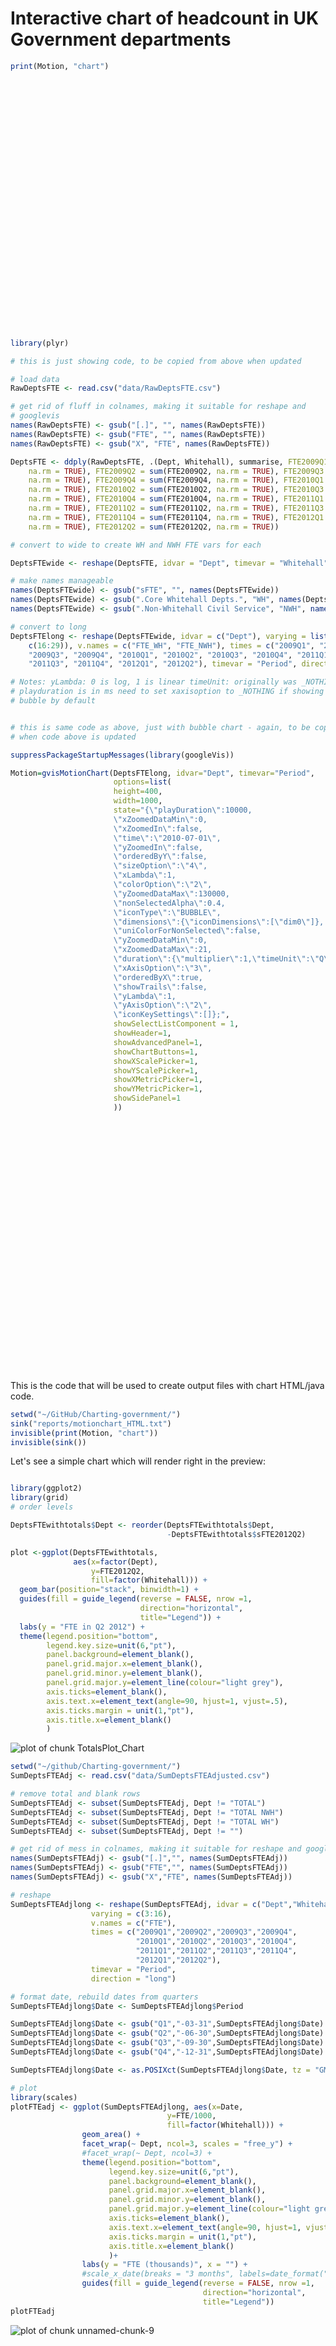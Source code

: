 Interactive chart of headcount in UK Government departments
========================================================








```r
print(Motion, "chart")
```

<!-- MotionChart generated in R 2.15.1 by googleVis 0.2.17 package -->
<!-- Thu Sep 27 11:09:57 2012 -->


<!-- jsHeader -->
<script type="text/javascript" src="http://www.google.com/jsapi">
</script>
<script type="text/javascript">
 
// jsData 
function gvisDataMotionChartID9cc422e2614 ()
{
  var data = new google.visualization.DataTable();
  var datajson =
[
 [
 "AGO",
"2009Q1",
         40,
       9580,
       9620 
],
[
 "BIS",
"2009Q1",
       4450,
       5540,
       9990 
],
[
 "CO",
"2009Q1",
       1270,
       1690,
       2960 
],
[
 "DCLG",
"2009Q1",
       2810,
       2390,
       5200 
],
[
 "DCMS",
"2009Q1",
        460,
        110,
        570 
],
[
 "DECC",
"2009Q1",
          0,
          0,
          0 
],
[
 "DEFRA",
"2009Q1",
       3000,
       7820,
      10820 
],
[
 "DfE",
"2009Q1",
       3190,
       2250,
       5440 
],
[
 "DfID",
"2009Q1",
       1600,
          0,
       1600 
],
[
 "DfT",
"2009Q1",
       2050,
      16570,
      18620 
],
[
 "DH",
"2009Q1",
       2260,
       3170,
       5430 
],
[
 "DWP",
"2009Q1",
          0,
     109260,
     109260 
],
[
 "FCO",
"2009Q1",
       5920,
       5500,
      11420 
],
[
 "GEO",
"2009Q1",
        100,
          0,
        100 
],
[
 "HMT",
"2009Q1",
       1240,
      89880,
      91120 
],
[
 "HO",
"2009Q1",
          0,
      24540,
      24540 
],
[
 "MoD",
"2009Q1",
          0,
      75630,
      75630 
],
[
 "MoJ",
"2009Q1",
       2990,
      81030,
      84020 
],
[
 "NIO",
"2009Q1",
        120,
          0,
        120 
],
[
 "Scot Gov",
"2009Q1",
          0,
      16390,
      16390 
],
[
 "Welsh Gov",
"2009Q1",
          0,
       5950,
       5950 
],
[
 "AGO",
"2009Q2",
         50,
       9530,
       9580 
],
[
 "BIS",
"2009Q2",
       4770,
       6620,
      11390 
],
[
 "CO",
"2009Q2",
       1300,
       1710,
       3010 
],
[
 "DCLG",
"2009Q2",
       2800,
       2370,
       5170 
],
[
 "DCMS",
"2009Q2",
        460,
        110,
        570 
],
[
 "DECC",
"2009Q2",
          0,
          0,
          0 
],
[
 "DEFRA",
"2009Q2",
       2860,
       7910,
      10770 
],
[
 "DfE",
"2009Q2",
       3220,
       2220,
       5440 
],
[
 "DfID",
"2009Q2",
       1630,
          0,
       1630 
],
[
 "DfT",
"2009Q2",
       2050,
      16620,
      18670 
],
[
 "DH",
"2009Q2",
       2240,
       3100,
       5340 
],
[
 "DWP",
"2009Q2",
          0,
     114110,
     114110 
],
[
 "FCO",
"2009Q2",
       5960,
       5620,
      11580 
],
[
 "GEO",
"2009Q2",
        100,
          0,
        100 
],
[
 "HMT",
"2009Q2",
       1310,
      88630,
      89940 
],
[
 "HO",
"2009Q2",
          0,
      24640,
      24640 
],
[
 "MoD",
"2009Q2",
          0,
      75470,
      75470 
],
[
 "MoJ",
"2009Q2",
       3020,
      79470,
      82490 
],
[
 "NIO",
"2009Q2",
        110,
          0,
        110 
],
[
 "Scot Gov",
"2009Q2",
          0,
      16660,
      16660 
],
[
 "Welsh Gov",
"2009Q2",
          0,
       5940,
       5940 
],
[
 "AGO",
"2009Q3",
         50,
       9470,
       9520 
],
[
 "BIS",
"2009Q3",
       3870,
       6690,
      10560 
],
[
 "CO",
"2009Q3",
       1270,
       1720,
       2990 
],
[
 "DCLG",
"2009Q3",
       2660,
       2340,
       5000 
],
[
 "DCMS",
"2009Q3",
        460,
        110,
        570 
],
[
 "DECC",
"2009Q3",
        970,
          0,
        970 
],
[
 "DEFRA",
"2009Q3",
       2540,
       7900,
      10440 
],
[
 "DfE",
"2009Q3",
       3240,
       2150,
       5390 
],
[
 "DfID",
"2009Q3",
       1630,
          0,
       1630 
],
[
 "DfT",
"2009Q3",
       2060,
      16730,
      18790 
],
[
 "DH",
"2009Q3",
       2330,
       3070,
       5400 
],
[
 "DWP",
"2009Q3",
          0,
     121060,
     121060 
],
[
 "FCO",
"2009Q3",
       6020,
       5670,
      11690 
],
[
 "GEO",
"2009Q3",
        100,
          0,
        100 
],
[
 "HMT",
"2009Q3",
       1370,
      87540,
      88910 
],
[
 "HO",
"2009Q3",
          0,
      24780,
      24780 
],
[
 "MoD",
"2009Q3",
          0,
      75670,
      75670 
],
[
 "MoJ",
"2009Q3",
       3130,
      78580,
      81710 
],
[
 "NIO",
"2009Q3",
        110,
          0,
        110 
],
[
 "Scot Gov",
"2009Q3",
          0,
      16780,
      16780 
],
[
 "Welsh Gov",
"2009Q3",
          0,
       6040,
       6040 
],
[
 "AGO",
"2009Q4",
         50,
       9600,
       9650 
],
[
 "BIS",
"2009Q4",
       3960,
       6730,
      10690 
],
[
 "CO",
"2009Q4",
       1270,
       1720,
       2990 
],
[
 "DCLG",
"2009Q4",
       2630,
       2220,
       4850 
],
[
 "DCMS",
"2009Q4",
        460,
        120,
        580 
],
[
 "DECC",
"2009Q4",
        990,
          0,
        990 
],
[
 "DEFRA",
"2009Q4",
       2570,
       7840,
      10410 
],
[
 "DfE",
"2009Q4",
       3180,
       2070,
       5250 
],
[
 "DfID",
"2009Q4",
       1570,
          0,
       1570 
],
[
 "DfT",
"2009Q4",
       2080,
      16730,
      18810 
],
[
 "DH",
"2009Q4",
       2360,
       2930,
       5290 
],
[
 "DWP",
"2009Q4",
          0,
     122920,
     122920 
],
[
 "FCO",
"2009Q4",
       6120,
       5710,
      11830 
],
[
 "GEO",
"2009Q4",
         90,
          0,
         90 
],
[
 "HMT",
"2009Q4",
       1350,
      85940,
      87290 
],
[
 "HO",
"2009Q4",
          0,
      24800,
      24800 
],
[
 "MoD",
"2009Q4",
          0,
      75700,
      75700 
],
[
 "MoJ",
"2009Q4",
       3110,
      78120,
      81230 
],
[
 "NIO",
"2009Q4",
        110,
          0,
        110 
],
[
 "Scot Gov",
"2009Q4",
          0,
      16700,
      16700 
],
[
 "Welsh Gov",
"2009Q4",
          0,
       6020,
       6020 
],
[
 "AGO",
"2010Q1",
         50,
       9450,
       9500 
],
[
 "BIS",
"2010Q1",
       3940,
       6780,
      10720 
],
[
 "CO",
"2010Q1",
       1230,
       1690,
       2920 
],
[
 "DCLG",
"2010Q1",
       2650,
       2140,
       4790 
],
[
 "DCMS",
"2010Q1",
        470,
        120,
        590 
],
[
 "DECC",
"2010Q1",
       1020,
          0,
       1020 
],
[
 "DEFRA",
"2010Q1",
       2640,
       7730,
      10370 
],
[
 "DfE",
"2010Q1",
       2650,
       2060,
       4710 
],
[
 "DfID",
"2010Q1",
       1570,
          0,
       1570 
],
[
 "DfT",
"2010Q1",
       2080,
      16550,
      18630 
],
[
 "DH",
"2010Q1",
       2630,
       2770,
       5400 
],
[
 "DWP",
"2010Q1",
          0,
     120940,
     120940 
],
[
 "FCO",
"2010Q1",
       5900,
       5650,
      11550 
],
[
 "GEO",
"2010Q1",
        120,
          0,
        120 
],
[
 "HMT",
"2010Q1",
       1330,
      84530,
      85860 
],
[
 "HO",
"2010Q1",
          0,
      24990,
      24990 
],
[
 "MoD",
"2010Q1",
          0,
      75230,
      75230 
],
[
 "MoJ",
"2010Q1",
       3130,
      77410,
      80540 
],
[
 "NIO",
"2010Q1",
        110,
          0,
        110 
],
[
 "Scot Gov",
"2010Q1",
          0,
      16780,
      16780 
],
[
 "Welsh Gov",
"2010Q1",
          0,
       5990,
       5990 
],
[
 "AGO",
"2010Q2",
         40,
       9230,
       9270 
],
[
 "BIS",
"2010Q2",
       3860,
       8550,
      12410 
],
[
 "CO",
"2010Q2",
       1600,
       2040,
       3640 
],
[
 "DCLG",
"2010Q2",
       2580,
       2120,
       4700 
],
[
 "DCMS",
"2010Q2",
        480,
        120,
        600 
],
[
 "DECC",
"2010Q2",
       1060,
          0,
       1060 
],
[
 "DEFRA",
"2010Q2",
       2640,
       7290,
       9930 
],
[
 "DfE",
"2010Q2",
       2890,
       2170,
       5060 
],
[
 "DfID",
"2010Q2",
       1580,
          0,
       1580 
],
[
 "DfT",
"2010Q2",
       2070,
      16540,
      18610 
],
[
 "DH",
"2010Q2",
       2600,
       2720,
       5320 
],
[
 "DWP",
"2010Q2",
          0,
     118350,
     118350 
],
[
 "FCO",
"2010Q2",
       5890,
       5660,
      11550 
],
[
 "GEO",
"2010Q2",
        120,
          0,
        120 
],
[
 "HMT",
"2010Q2",
       1350,
      76850,
      78200 
],
[
 "HO",
"2010Q2",
          0,
      29540,
      29540 
],
[
 "MoD",
"2010Q2",
          0,
      74610,
      74610 
],
[
 "MoJ",
"2010Q2",
       3350,
      76790,
      80140 
],
[
 "NIO",
"2010Q2",
        130,
          0,
        130 
],
[
 "Scot Gov",
"2010Q2",
          0,
      16870,
      16870 
],
[
 "Welsh Gov",
"2010Q2",
          0,
       5910,
       5910 
],
[
 "AGO",
"2010Q3",
         50,
       9100,
       9150 
],
[
 "BIS",
"2010Q3",
       3760,
       8460,
      12220 
],
[
 "CO",
"2010Q3",
       1500,
       1950,
       3450 
],
[
 "DCLG",
"2010Q3",
       2520,
       2090,
       4610 
],
[
 "DCMS",
"2010Q3",
        460,
        110,
        570 
],
[
 "DECC",
"2010Q3",
       1120,
          0,
       1120 
],
[
 "DEFRA",
"2010Q3",
       2590,
       7070,
       9660 
],
[
 "DfE",
"2010Q3",
       2800,
       1670,
       4470 
],
[
 "DfID",
"2010Q3",
       1600,
          0,
       1600 
],
[
 "DfT",
"2010Q3",
       2070,
      16330,
      18400 
],
[
 "DH",
"2010Q3",
       2540,
       2570,
       5110 
],
[
 "DWP",
"2010Q3",
          0,
     115430,
     115430 
],
[
 "FCO",
"2010Q3",
       5900,
       5660,
      11560 
],
[
 "GEO",
"2010Q3",
        110,
          0,
        110 
],
[
 "HMT",
"2010Q3",
       1360,
      75140,
      76500 
],
[
 "HO",
"2010Q3",
          0,
      29070,
      29070 
],
[
 "MoD",
"2010Q3",
          0,
      73590,
      73590 
],
[
 "MoJ",
"2010Q3",
       3300,
      75930,
      79230 
],
[
 "NIO",
"2010Q3",
        110,
          0,
        110 
],
[
 "Scot Gov",
"2010Q3",
          0,
      16820,
      16820 
],
[
 "Welsh Gov",
"2010Q3",
          0,
       5610,
       5610 
],
[
 "AGO",
"2010Q4",
         40,
       8980,
       9020 
],
[
 "BIS",
"2010Q4",
       3420,
       8200,
      11620 
],
[
 "CO",
"2010Q4",
       1460,
       1630,
       3090 
],
[
 "DCLG",
"2010Q4",
       2470,
       2050,
       4520 
],
[
 "DCMS",
"2010Q4",
        460,
        120,
        580 
],
[
 "DECC",
"2010Q4",
       1130,
          0,
       1130 
],
[
 "DEFRA",
"2010Q4",
       2570,
       6910,
       9480 
],
[
 "DfE",
"2010Q4",
       2740,
       1630,
       4370 
],
[
 "DfID",
"2010Q4",
       1580,
          0,
       1580 
],
[
 "DfT",
"2010Q4",
       2030,
      16120,
      18150 
],
[
 "DH",
"2010Q4",
       2570,
       2520,
       5090 
],
[
 "DWP",
"2010Q4",
          0,
     112320,
     112320 
],
[
 "FCO",
"2010Q4",
       5770,
       5630,
      11400 
],
[
 "GEO",
"2010Q4",
        110,
          0,
        110 
],
[
 "HMT",
"2010Q4",
       1300,
      74290,
      75590 
],
[
 "HO",
"2010Q4",
          0,
      27910,
      27910 
],
[
 "MoD",
"2010Q4",
          0,
      73130,
      73130 
],
[
 "MoJ",
"2010Q4",
       4470,
      74320,
      78790 
],
[
 "NIO",
"2010Q4",
        110,
          0,
        110 
],
[
 "Scot Gov",
"2010Q4",
          0,
      16690,
      16690 
],
[
 "Welsh Gov",
"2010Q4",
          0,
       5550,
       5550 
],
[
 "AGO",
"2011Q1",
         40,
       8900,
       8940 
],
[
 "BIS",
"2011Q1",
       3400,
       8120,
      11520 
],
[
 "CO",
"2011Q1",
       1520,
       1580,
       3100 
],
[
 "DCLG",
"2011Q1",
       2250,
       1950,
       4200 
],
[
 "DCMS",
"2011Q1",
        450,
        120,
        570 
],
[
 "DECC",
"2011Q1",
       1150,
          0,
       1150 
],
[
 "DEFRA",
"2011Q1",
       2530,
       6880,
       9410 
],
[
 "DfE",
"2011Q1",
       2660,
       1620,
       4280 
],
[
 "DfID",
"2011Q1",
       1570,
          0,
       1570 
],
[
 "DfT",
"2011Q1",
       1860,
      15810,
      17670 
],
[
 "DH",
"2011Q1",
       2560,
       2460,
       5020 
],
[
 "DWP",
"2011Q1",
          0,
     109590,
     109590 
],
[
 "FCO",
"2011Q1",
       5660,
       5370,
      11030 
],
[
 "GEO",
"2011Q1",
        110,
          0,
        110 
],
[
 "HMT",
"2011Q1",
       1240,
      80330,
      81570 
],
[
 "HO",
"2011Q1",
          0,
      27380,
      27380 
],
[
 "MoD",
"2011Q1",
          0,
      72080,
      72080 
],
[
 "MoJ",
"2011Q1",
       4510,
      73700,
      78210 
],
[
 "NIO",
"2011Q1",
        100,
          0,
        100 
],
[
 "Scot Gov",
"2011Q1",
          0,
      17890,
      17890 
],
[
 "Welsh Gov",
"2011Q1",
          0,
       5450,
       5450 
],
[
 "AGO",
"2011Q2",
         40,
       8670,
       8710 
],
[
 "BIS",
"2011Q2",
       3170,
       7630,
      10800 
],
[
 "CO",
"2011Q2",
       1630,
       1330,
       2960 
],
[
 "DCLG",
"2011Q2",
       2020,
       1910,
       3930 
],
[
 "DCMS",
"2011Q2",
        490,
        120,
        610 
],
[
 "DECC",
"2011Q2",
       1170,
          0,
       1170 
],
[
 "DEFRA",
"2011Q2",
       2340,
       6870,
       9210 
],
[
 "DfE",
"2011Q2",
       2490,
       1610,
       4100 
],
[
 "DfID",
"2011Q2",
       1560,
          0,
       1560 
],
[
 "DfT",
"2011Q2",
       1780,
      15600,
      17380 
],
[
 "DH",
"2011Q2",
       2390,
       2460,
       4850 
],
[
 "DWP",
"2011Q2",
          0,
     105700,
     105700 
],
[
 "FCO",
"2011Q2",
       5560,
       5350,
      10910 
],
[
 "GEO",
"2011Q2",
          0,
          0,
          0 
],
[
 "HMT",
"2011Q2",
       1170,
      74820,
      75990 
],
[
 "HO",
"2011Q2",
          0,
      26310,
      26310 
],
[
 "MoD",
"2011Q2",
          0,
      70680,
      70680 
],
[
 "MoJ",
"2011Q2",
       4300,
      71750,
      76050 
],
[
 "NIO",
"2011Q2",
         50,
          0,
         50 
],
[
 "Scot Gov",
"2011Q2",
          0,
      16300,
      16300 
],
[
 "Welsh Gov",
"2011Q2",
          0,
       5300,
       5300 
],
[
 "AGO",
"2011Q3",
         40,
       8460,
       8500 
],
[
 "BIS",
"2011Q3",
       2880,
      14880,
      17760 
],
[
 "CO",
"2011Q3",
       1630,
       1230,
       2860 
],
[
 "DCLG",
"2011Q3",
       2110,
        840,
       2950 
],
[
 "DCMS",
"2011Q3",
        460,
        110,
        570 
],
[
 "DECC",
"2011Q3",
       1190,
          0,
       1190 
],
[
 "DEFRA",
"2011Q3",
       2100,
       6560,
       8660 
],
[
 "DfE",
"2011Q3",
       2490,
       1590,
       4080 
],
[
 "DfID",
"2011Q3",
       1560,
          0,
       1560 
],
[
 "DfT",
"2011Q3",
       1710,
      15460,
      17170 
],
[
 "DH",
"2011Q3",
       2370,
       2240,
       4610 
],
[
 "DWP",
"2011Q3",
          0,
     102380,
     102380 
],
[
 "FCO",
"2011Q3",
       5450,
       5310,
      10760 
],
[
 "GEO",
"2011Q3",
          0,
          0,
          0 
],
[
 "HMT",
"2011Q3",
       1150,
      74060,
      75210 
],
[
 "HO",
"2011Q3",
          0,
      25580,
      25580 
],
[
 "MoD",
"2011Q3",
          0,
      68000,
      68000 
],
[
 "MoJ",
"2011Q3",
       4250,
      66470,
      70720 
],
[
 "NIO",
"2011Q3",
         50,
          0,
         50 
],
[
 "Scot Gov",
"2011Q3",
          0,
      16080,
      16080 
],
[
 "Welsh Gov",
"2011Q3",
          0,
       5110,
       5110 
],
[
 "AGO",
"2011Q4",
         40,
       8340,
       8380 
],
[
 "BIS",
"2011Q4",
       2910,
      14570,
      17480 
],
[
 "CO",
"2011Q4",
       1640,
       1200,
       2840 
],
[
 "DCLG",
"2011Q4",
       1860,
        840,
       2700 
],
[
 "DCMS",
"2011Q4",
        460,
        110,
        570 
],
[
 "DECC",
"2011Q4",
       1230,
          0,
       1230 
],
[
 "DEFRA",
"2011Q4",
       2080,
       6440,
       8520 
],
[
 "DfE",
"2011Q4",
       2580,
       1670,
       4250 
],
[
 "DfID",
"2011Q4",
       1620,
          0,
       1620 
],
[
 "DfT",
"2011Q4",
       1660,
      15370,
      17030 
],
[
 "DH",
"2011Q4",
       2330,
       2210,
       4540 
],
[
 "DWP",
"2011Q4",
          0,
     101100,
     101100 
],
[
 "FCO",
"2011Q4",
       5770,
       5290,
      11060 
],
[
 "GEO",
"2011Q4",
          0,
          0,
          0 
],
[
 "HMT",
"2011Q4",
       1130,
      73870,
      75000 
],
[
 "HO",
"2011Q4",
          0,
      24850,
      24850 
],
[
 "MoD",
"2011Q4",
          0,
      64590,
      64590 
],
[
 "MoJ",
"2011Q4",
       4160,
      64450,
      68610 
],
[
 "NIO",
"2011Q4",
         50,
          0,
         50 
],
[
 "Scot Gov",
"2011Q4",
          0,
      15800,
      15800 
],
[
 "Welsh Gov",
"2011Q4",
          0,
       5100,
       5100 
],
[
 "AGO",
"2012Q1",
         40,
       8340,
       8380 
],
[
 "BIS",
"2012Q1",
       2930,
      14220,
      17150 
],
[
 "CO",
"2012Q1",
       1710,
       1100,
       2810 
],
[
 "DCLG",
"2012Q1",
       1820,
        820,
       2640 
],
[
 "DCMS",
"2012Q1",
        450,
        120,
        570 
],
[
 "DECC",
"2012Q1",
       1290,
          0,
       1290 
],
[
 "DEFRA",
"2012Q1",
       2090,
       6400,
       8490 
],
[
 "DfE",
"2012Q1",
       2590,
       1670,
       4260 
],
[
 "DfID",
"2012Q1",
       1650,
          0,
       1650 
],
[
 "DfT",
"2012Q1",
       1630,
      15290,
      16920 
],
[
 "DH",
"2012Q1",
       2290,
       2180,
       4470 
],
[
 "DWP",
"2012Q1",
          0,
      99800,
      99800 
],
[
 "FCO",
"2012Q1",
       5780,
       5290,
      11070 
],
[
 "GEO",
"2012Q1",
          0,
          0,
          0 
],
[
 "HMT",
"2012Q1",
       1200,
      73340,
      74540 
],
[
 "HO",
"2012Q1",
          0,
      24640,
      24640 
],
[
 "MoD",
"2012Q1",
          0,
      61330,
      61330 
],
[
 "MoJ",
"2012Q1",
       4060,
      63290,
      67350 
],
[
 "NIO",
"2012Q1",
         60,
          0,
         60 
],
[
 "Scot Gov",
"2012Q1",
          0,
      15720,
      15720 
],
[
 "Welsh Gov",
"2012Q1",
          0,
       5170,
       5170 
],
[
 "AGO",
"2012Q2",
         40,
       8280,
       8320 
],
[
 "BIS",
"2012Q2",
          0,
      14220,
      14220 
],
[
 "CO",
"2012Q2",
       1800,
        720,
       2520 
],
[
 "DCLG",
"2012Q2",
       1700,
        840,
       2540 
],
[
 "DCMS",
"2012Q2",
        450,
        130,
        580 
],
[
 "DECC",
"2012Q2",
       1320,
          0,
       1320 
],
[
 "DEFRA",
"2012Q2",
       2060,
       6290,
       8350 
],
[
 "DfE",
"2012Q2",
       2630,
       1630,
       4260 
],
[
 "DfID",
"2012Q2",
       1690,
          0,
       1690 
],
[
 "DfT",
"2012Q2",
       1640,
      15200,
      16840 
],
[
 "DH",
"2012Q2",
       2270,
       2180,
       4450 
],
[
 "DWP",
"2012Q2",
          0,
      98210,
      98210 
],
[
 "FCO",
"2012Q2",
       6420,
       5260,
      11680 
],
[
 "GEO",
"2012Q2",
          0,
          0,
          0 
],
[
 "HMT",
"2012Q2",
       1160,
      72520,
      73680 
],
[
 "HO",
"2012Q2",
          0,
      24520,
      24520 
],
[
 "MoD",
"2012Q2",
          0,
      59640,
      59640 
],
[
 "MoJ",
"2012Q2",
       4260,
      61890,
      66150 
],
[
 "NIO",
"2012Q2",
         90,
          0,
         90 
],
[
 "Scot Gov",
"2012Q2",
          0,
      15770,
      15770 
],
[
 "Welsh Gov",
"2012Q2",
          0,
       5230,
       5230 
] 
];
data.addColumn('string','Dept');
data.addColumn('string','Period');
data.addColumn('number','FTE_WH');
data.addColumn('number','FTE_NWH');
data.addColumn('number','FTE_total');
data.addRows(datajson);
return(data);
}
 
// jsDrawChart
function drawChartMotionChartID9cc422e2614() {
  var data = gvisDataMotionChartID9cc422e2614();
  var options = {};
options["width"] =   1000;
options["height"] =    400;
options["state"] = "{\"playDuration\":10000,\n                       \"xZoomedDataMin\":0,\n                       \"xZoomedIn\":false,\n                       \"time\":\"2010-07-01\",\n                       \"yZoomedIn\":false,\n                       \"orderedByY\":false,\n                       \"sizeOption\":\"_UNISIZE\",\n                       \"xLambda\":1,\n                       \"colorOption\":\"4\",\n                       \"yZoomedDataMax\":130000,\n                       \"nonSelectedAlpha\":0.4,\n                       \"iconType\":\"VBAR\",\n                       \"dimensions\":{\"iconDimensions\":[\"dim0\"]},\n                       \"uniColorForNonSelected\":false,\n                       \"yZoomedDataMin\":0,\n                       \"xZoomedDataMax\":21,\n                       \"duration\":{\"multiplier\":1,\"timeUnit\":\"Q\"},\n                       \"xAxisOption\":\"_ALPHABETICAL\",\n                       \"orderedByX\":true,\n                       \"showTrails\":false,\n                       \"yLambda\":1,\n                       \"yAxisOption\":\"4\",\n                       \"iconKeySettings\":[]};";
options["showSelectListComponent"] =      1;
options["showHeader"] =      1;
options["showAdvancedPanel"] =      1;
options["showChartButtons"] =      1;
options["showXScalePicker"] =      1;
options["showYScalePicker"] =      1;
options["showXMetricPicker"] =      1;
options["showYMetricPicker"] =      1;
options["showSidePanel"] =      1;

     var chart = new google.visualization.MotionChart(
       document.getElementById('MotionChartID9cc422e2614')
     );
     chart.draw(data,options);
    

}
  
 
// jsDisplayChart 
function displayChartMotionChartID9cc422e2614()
{
  google.load("visualization", "1", { packages:["motionchart"] }); 
  google.setOnLoadCallback(drawChartMotionChartID9cc422e2614);
}
 
// jsChart 
displayChartMotionChartID9cc422e2614()
 
<!-- jsFooter -->  
//-->
</script>
 
<!-- divChart -->
  
<div id="MotionChartID9cc422e2614"
  style="width: 1000px; height: 400px;">
</div>



```r
library(plyr)

# this is just showing code, to be copied from above when updated

# load data
RawDeptsFTE <- read.csv("data/RawDeptsFTE.csv")

# get rid of fluff in colnames, making it suitable for reshape and
# googlevis
names(RawDeptsFTE) <- gsub("[.]", "", names(RawDeptsFTE))
names(RawDeptsFTE) <- gsub("FTE", "", names(RawDeptsFTE))
names(RawDeptsFTE) <- gsub("X", "FTE", names(RawDeptsFTE))

DeptsFTE <- ddply(RawDeptsFTE, .(Dept, Whitehall), summarise, FTE2009Q1 = sum(FTE2009Q1, 
    na.rm = TRUE), FTE2009Q2 = sum(FTE2009Q2, na.rm = TRUE), FTE2009Q3 = sum(FTE2009Q3, 
    na.rm = TRUE), FTE2009Q4 = sum(FTE2009Q4, na.rm = TRUE), FTE2010Q1 = sum(FTE2010Q1, 
    na.rm = TRUE), FTE2010Q2 = sum(FTE2010Q2, na.rm = TRUE), FTE2010Q3 = sum(FTE2010Q3, 
    na.rm = TRUE), FTE2010Q4 = sum(FTE2010Q4, na.rm = TRUE), FTE2011Q1 = sum(FTE2011Q1, 
    na.rm = TRUE), FTE2011Q2 = sum(FTE2011Q2, na.rm = TRUE), FTE2011Q3 = sum(FTE2011Q3, 
    na.rm = TRUE), FTE2011Q4 = sum(FTE2011Q4, na.rm = TRUE), FTE2012Q1 = sum(FTE2012Q1, 
    na.rm = TRUE), FTE2012Q2 = sum(FTE2012Q2, na.rm = TRUE))

# convert to wide to create WH and NWH FTE vars for each

DeptsFTEwide <- reshape(DeptsFTE, idvar = "Dept", timevar = "Whitehall", direction = "wide")

# make names manageable
names(DeptsFTEwide) <- gsub("sFTE", "", names(DeptsFTEwide))
names(DeptsFTEwide) <- gsub(".Core Whitehall Depts.", "WH", names(DeptsFTEwide))
names(DeptsFTEwide) <- gsub(".Non-Whitehall Civil Service", "NWH", names(DeptsFTEwide))

# convert to long
DeptsFTElong <- reshape(DeptsFTEwide, idvar = c("Dept"), varying = list(c(2:15), 
    c(16:29)), v.names = c("FTE_WH", "FTE_NWH"), times = c("2009Q1", "2009Q2", 
    "2009Q3", "2009Q4", "2010Q1", "2010Q2", "2010Q3", "2010Q4", "2011Q1", "2011Q2", 
    "2011Q3", "2011Q4", "2012Q1", "2012Q2"), timevar = "Period", direction = "long")

# Notes: yLambda: 0 is log, 1 is linear timeUnit: originally was _NOTHING
# playduration is in ms need to set xaxisoption to _NOTHING if showing
# bubble by default

```



```r

# this is same code as above, just with bubble chart - again, to be copied
# when code above is updated

suppressPackageStartupMessages(library(googleVis))

Motion=gvisMotionChart(DeptsFTElong, idvar="Dept", timevar="Period",
                       options=list(
                       height=400, 
                       width=1000, 
                       state="{\"playDuration\":10000,
                       \"xZoomedDataMin\":0,
                       \"xZoomedIn\":false,
                       \"time\":\"2010-07-01\",
                       \"yZoomedIn\":false,
                       \"orderedByY\":false,
                       \"sizeOption\":\"4\",
                       \"xLambda\":1,
                       \"colorOption\":\"2\",
                       \"yZoomedDataMax\":130000,
                       \"nonSelectedAlpha\":0.4,
                       \"iconType\":\"BUBBLE\",
                       \"dimensions\":{\"iconDimensions\":[\"dim0\"]},
                       \"uniColorForNonSelected\":false,
                       \"yZoomedDataMin\":0,
                       \"xZoomedDataMax\":21,
                       \"duration\":{\"multiplier\":1,\"timeUnit\":\"Q\"},
                       \"xAxisOption\":\"3\",
                       \"orderedByX\":true,
                       \"showTrails\":false,
                       \"yLambda\":1,
                       \"yAxisOption\":\"2\",
                       \"iconKeySettings\":[]};",
                       showSelectListComponent = 1,
                       showHeader=1,
                       showAdvancedPanel=1,
                       showChartButtons=1,
                       showXScalePicker=1,
                       showYScalePicker=1,
                       showXMetricPicker=1,
                       showYMetricPicker=1,
                       showSidePanel=1
                       ))
```



<!-- MotionChart generated in R 2.15.1 by googleVis 0.2.17 package -->
<!-- Thu Sep 27 11:09:58 2012 -->


<!-- jsHeader -->
<script type="text/javascript" src="http://www.google.com/jsapi">
</script>
<script type="text/javascript">
 
// jsData 
function gvisDataMotionChartID9cc44be2e85 ()
{
  var data = new google.visualization.DataTable();
  var datajson =
[
 [
 "AGO",
"2009Q1",
         40,
       9580,
       9620 
],
[
 "BIS",
"2009Q1",
       4450,
       5540,
       9990 
],
[
 "CO",
"2009Q1",
       1270,
       1690,
       2960 
],
[
 "DCLG",
"2009Q1",
       2810,
       2390,
       5200 
],
[
 "DCMS",
"2009Q1",
        460,
        110,
        570 
],
[
 "DECC",
"2009Q1",
          0,
          0,
          0 
],
[
 "DEFRA",
"2009Q1",
       3000,
       7820,
      10820 
],
[
 "DfE",
"2009Q1",
       3190,
       2250,
       5440 
],
[
 "DfID",
"2009Q1",
       1600,
          0,
       1600 
],
[
 "DfT",
"2009Q1",
       2050,
      16570,
      18620 
],
[
 "DH",
"2009Q1",
       2260,
       3170,
       5430 
],
[
 "DWP",
"2009Q1",
          0,
     109260,
     109260 
],
[
 "FCO",
"2009Q1",
       5920,
       5500,
      11420 
],
[
 "GEO",
"2009Q1",
        100,
          0,
        100 
],
[
 "HMT",
"2009Q1",
       1240,
      89880,
      91120 
],
[
 "HO",
"2009Q1",
          0,
      24540,
      24540 
],
[
 "MoD",
"2009Q1",
          0,
      75630,
      75630 
],
[
 "MoJ",
"2009Q1",
       2990,
      81030,
      84020 
],
[
 "NIO",
"2009Q1",
        120,
          0,
        120 
],
[
 "Scot Gov",
"2009Q1",
          0,
      16390,
      16390 
],
[
 "Welsh Gov",
"2009Q1",
          0,
       5950,
       5950 
],
[
 "AGO",
"2009Q2",
         50,
       9530,
       9580 
],
[
 "BIS",
"2009Q2",
       4770,
       6620,
      11390 
],
[
 "CO",
"2009Q2",
       1300,
       1710,
       3010 
],
[
 "DCLG",
"2009Q2",
       2800,
       2370,
       5170 
],
[
 "DCMS",
"2009Q2",
        460,
        110,
        570 
],
[
 "DECC",
"2009Q2",
          0,
          0,
          0 
],
[
 "DEFRA",
"2009Q2",
       2860,
       7910,
      10770 
],
[
 "DfE",
"2009Q2",
       3220,
       2220,
       5440 
],
[
 "DfID",
"2009Q2",
       1630,
          0,
       1630 
],
[
 "DfT",
"2009Q2",
       2050,
      16620,
      18670 
],
[
 "DH",
"2009Q2",
       2240,
       3100,
       5340 
],
[
 "DWP",
"2009Q2",
          0,
     114110,
     114110 
],
[
 "FCO",
"2009Q2",
       5960,
       5620,
      11580 
],
[
 "GEO",
"2009Q2",
        100,
          0,
        100 
],
[
 "HMT",
"2009Q2",
       1310,
      88630,
      89940 
],
[
 "HO",
"2009Q2",
          0,
      24640,
      24640 
],
[
 "MoD",
"2009Q2",
          0,
      75470,
      75470 
],
[
 "MoJ",
"2009Q2",
       3020,
      79470,
      82490 
],
[
 "NIO",
"2009Q2",
        110,
          0,
        110 
],
[
 "Scot Gov",
"2009Q2",
          0,
      16660,
      16660 
],
[
 "Welsh Gov",
"2009Q2",
          0,
       5940,
       5940 
],
[
 "AGO",
"2009Q3",
         50,
       9470,
       9520 
],
[
 "BIS",
"2009Q3",
       3870,
       6690,
      10560 
],
[
 "CO",
"2009Q3",
       1270,
       1720,
       2990 
],
[
 "DCLG",
"2009Q3",
       2660,
       2340,
       5000 
],
[
 "DCMS",
"2009Q3",
        460,
        110,
        570 
],
[
 "DECC",
"2009Q3",
        970,
          0,
        970 
],
[
 "DEFRA",
"2009Q3",
       2540,
       7900,
      10440 
],
[
 "DfE",
"2009Q3",
       3240,
       2150,
       5390 
],
[
 "DfID",
"2009Q3",
       1630,
          0,
       1630 
],
[
 "DfT",
"2009Q3",
       2060,
      16730,
      18790 
],
[
 "DH",
"2009Q3",
       2330,
       3070,
       5400 
],
[
 "DWP",
"2009Q3",
          0,
     121060,
     121060 
],
[
 "FCO",
"2009Q3",
       6020,
       5670,
      11690 
],
[
 "GEO",
"2009Q3",
        100,
          0,
        100 
],
[
 "HMT",
"2009Q3",
       1370,
      87540,
      88910 
],
[
 "HO",
"2009Q3",
          0,
      24780,
      24780 
],
[
 "MoD",
"2009Q3",
          0,
      75670,
      75670 
],
[
 "MoJ",
"2009Q3",
       3130,
      78580,
      81710 
],
[
 "NIO",
"2009Q3",
        110,
          0,
        110 
],
[
 "Scot Gov",
"2009Q3",
          0,
      16780,
      16780 
],
[
 "Welsh Gov",
"2009Q3",
          0,
       6040,
       6040 
],
[
 "AGO",
"2009Q4",
         50,
       9600,
       9650 
],
[
 "BIS",
"2009Q4",
       3960,
       6730,
      10690 
],
[
 "CO",
"2009Q4",
       1270,
       1720,
       2990 
],
[
 "DCLG",
"2009Q4",
       2630,
       2220,
       4850 
],
[
 "DCMS",
"2009Q4",
        460,
        120,
        580 
],
[
 "DECC",
"2009Q4",
        990,
          0,
        990 
],
[
 "DEFRA",
"2009Q4",
       2570,
       7840,
      10410 
],
[
 "DfE",
"2009Q4",
       3180,
       2070,
       5250 
],
[
 "DfID",
"2009Q4",
       1570,
          0,
       1570 
],
[
 "DfT",
"2009Q4",
       2080,
      16730,
      18810 
],
[
 "DH",
"2009Q4",
       2360,
       2930,
       5290 
],
[
 "DWP",
"2009Q4",
          0,
     122920,
     122920 
],
[
 "FCO",
"2009Q4",
       6120,
       5710,
      11830 
],
[
 "GEO",
"2009Q4",
         90,
          0,
         90 
],
[
 "HMT",
"2009Q4",
       1350,
      85940,
      87290 
],
[
 "HO",
"2009Q4",
          0,
      24800,
      24800 
],
[
 "MoD",
"2009Q4",
          0,
      75700,
      75700 
],
[
 "MoJ",
"2009Q4",
       3110,
      78120,
      81230 
],
[
 "NIO",
"2009Q4",
        110,
          0,
        110 
],
[
 "Scot Gov",
"2009Q4",
          0,
      16700,
      16700 
],
[
 "Welsh Gov",
"2009Q4",
          0,
       6020,
       6020 
],
[
 "AGO",
"2010Q1",
         50,
       9450,
       9500 
],
[
 "BIS",
"2010Q1",
       3940,
       6780,
      10720 
],
[
 "CO",
"2010Q1",
       1230,
       1690,
       2920 
],
[
 "DCLG",
"2010Q1",
       2650,
       2140,
       4790 
],
[
 "DCMS",
"2010Q1",
        470,
        120,
        590 
],
[
 "DECC",
"2010Q1",
       1020,
          0,
       1020 
],
[
 "DEFRA",
"2010Q1",
       2640,
       7730,
      10370 
],
[
 "DfE",
"2010Q1",
       2650,
       2060,
       4710 
],
[
 "DfID",
"2010Q1",
       1570,
          0,
       1570 
],
[
 "DfT",
"2010Q1",
       2080,
      16550,
      18630 
],
[
 "DH",
"2010Q1",
       2630,
       2770,
       5400 
],
[
 "DWP",
"2010Q1",
          0,
     120940,
     120940 
],
[
 "FCO",
"2010Q1",
       5900,
       5650,
      11550 
],
[
 "GEO",
"2010Q1",
        120,
          0,
        120 
],
[
 "HMT",
"2010Q1",
       1330,
      84530,
      85860 
],
[
 "HO",
"2010Q1",
          0,
      24990,
      24990 
],
[
 "MoD",
"2010Q1",
          0,
      75230,
      75230 
],
[
 "MoJ",
"2010Q1",
       3130,
      77410,
      80540 
],
[
 "NIO",
"2010Q1",
        110,
          0,
        110 
],
[
 "Scot Gov",
"2010Q1",
          0,
      16780,
      16780 
],
[
 "Welsh Gov",
"2010Q1",
          0,
       5990,
       5990 
],
[
 "AGO",
"2010Q2",
         40,
       9230,
       9270 
],
[
 "BIS",
"2010Q2",
       3860,
       8550,
      12410 
],
[
 "CO",
"2010Q2",
       1600,
       2040,
       3640 
],
[
 "DCLG",
"2010Q2",
       2580,
       2120,
       4700 
],
[
 "DCMS",
"2010Q2",
        480,
        120,
        600 
],
[
 "DECC",
"2010Q2",
       1060,
          0,
       1060 
],
[
 "DEFRA",
"2010Q2",
       2640,
       7290,
       9930 
],
[
 "DfE",
"2010Q2",
       2890,
       2170,
       5060 
],
[
 "DfID",
"2010Q2",
       1580,
          0,
       1580 
],
[
 "DfT",
"2010Q2",
       2070,
      16540,
      18610 
],
[
 "DH",
"2010Q2",
       2600,
       2720,
       5320 
],
[
 "DWP",
"2010Q2",
          0,
     118350,
     118350 
],
[
 "FCO",
"2010Q2",
       5890,
       5660,
      11550 
],
[
 "GEO",
"2010Q2",
        120,
          0,
        120 
],
[
 "HMT",
"2010Q2",
       1350,
      76850,
      78200 
],
[
 "HO",
"2010Q2",
          0,
      29540,
      29540 
],
[
 "MoD",
"2010Q2",
          0,
      74610,
      74610 
],
[
 "MoJ",
"2010Q2",
       3350,
      76790,
      80140 
],
[
 "NIO",
"2010Q2",
        130,
          0,
        130 
],
[
 "Scot Gov",
"2010Q2",
          0,
      16870,
      16870 
],
[
 "Welsh Gov",
"2010Q2",
          0,
       5910,
       5910 
],
[
 "AGO",
"2010Q3",
         50,
       9100,
       9150 
],
[
 "BIS",
"2010Q3",
       3760,
       8460,
      12220 
],
[
 "CO",
"2010Q3",
       1500,
       1950,
       3450 
],
[
 "DCLG",
"2010Q3",
       2520,
       2090,
       4610 
],
[
 "DCMS",
"2010Q3",
        460,
        110,
        570 
],
[
 "DECC",
"2010Q3",
       1120,
          0,
       1120 
],
[
 "DEFRA",
"2010Q3",
       2590,
       7070,
       9660 
],
[
 "DfE",
"2010Q3",
       2800,
       1670,
       4470 
],
[
 "DfID",
"2010Q3",
       1600,
          0,
       1600 
],
[
 "DfT",
"2010Q3",
       2070,
      16330,
      18400 
],
[
 "DH",
"2010Q3",
       2540,
       2570,
       5110 
],
[
 "DWP",
"2010Q3",
          0,
     115430,
     115430 
],
[
 "FCO",
"2010Q3",
       5900,
       5660,
      11560 
],
[
 "GEO",
"2010Q3",
        110,
          0,
        110 
],
[
 "HMT",
"2010Q3",
       1360,
      75140,
      76500 
],
[
 "HO",
"2010Q3",
          0,
      29070,
      29070 
],
[
 "MoD",
"2010Q3",
          0,
      73590,
      73590 
],
[
 "MoJ",
"2010Q3",
       3300,
      75930,
      79230 
],
[
 "NIO",
"2010Q3",
        110,
          0,
        110 
],
[
 "Scot Gov",
"2010Q3",
          0,
      16820,
      16820 
],
[
 "Welsh Gov",
"2010Q3",
          0,
       5610,
       5610 
],
[
 "AGO",
"2010Q4",
         40,
       8980,
       9020 
],
[
 "BIS",
"2010Q4",
       3420,
       8200,
      11620 
],
[
 "CO",
"2010Q4",
       1460,
       1630,
       3090 
],
[
 "DCLG",
"2010Q4",
       2470,
       2050,
       4520 
],
[
 "DCMS",
"2010Q4",
        460,
        120,
        580 
],
[
 "DECC",
"2010Q4",
       1130,
          0,
       1130 
],
[
 "DEFRA",
"2010Q4",
       2570,
       6910,
       9480 
],
[
 "DfE",
"2010Q4",
       2740,
       1630,
       4370 
],
[
 "DfID",
"2010Q4",
       1580,
          0,
       1580 
],
[
 "DfT",
"2010Q4",
       2030,
      16120,
      18150 
],
[
 "DH",
"2010Q4",
       2570,
       2520,
       5090 
],
[
 "DWP",
"2010Q4",
          0,
     112320,
     112320 
],
[
 "FCO",
"2010Q4",
       5770,
       5630,
      11400 
],
[
 "GEO",
"2010Q4",
        110,
          0,
        110 
],
[
 "HMT",
"2010Q4",
       1300,
      74290,
      75590 
],
[
 "HO",
"2010Q4",
          0,
      27910,
      27910 
],
[
 "MoD",
"2010Q4",
          0,
      73130,
      73130 
],
[
 "MoJ",
"2010Q4",
       4470,
      74320,
      78790 
],
[
 "NIO",
"2010Q4",
        110,
          0,
        110 
],
[
 "Scot Gov",
"2010Q4",
          0,
      16690,
      16690 
],
[
 "Welsh Gov",
"2010Q4",
          0,
       5550,
       5550 
],
[
 "AGO",
"2011Q1",
         40,
       8900,
       8940 
],
[
 "BIS",
"2011Q1",
       3400,
       8120,
      11520 
],
[
 "CO",
"2011Q1",
       1520,
       1580,
       3100 
],
[
 "DCLG",
"2011Q1",
       2250,
       1950,
       4200 
],
[
 "DCMS",
"2011Q1",
        450,
        120,
        570 
],
[
 "DECC",
"2011Q1",
       1150,
          0,
       1150 
],
[
 "DEFRA",
"2011Q1",
       2530,
       6880,
       9410 
],
[
 "DfE",
"2011Q1",
       2660,
       1620,
       4280 
],
[
 "DfID",
"2011Q1",
       1570,
          0,
       1570 
],
[
 "DfT",
"2011Q1",
       1860,
      15810,
      17670 
],
[
 "DH",
"2011Q1",
       2560,
       2460,
       5020 
],
[
 "DWP",
"2011Q1",
          0,
     109590,
     109590 
],
[
 "FCO",
"2011Q1",
       5660,
       5370,
      11030 
],
[
 "GEO",
"2011Q1",
        110,
          0,
        110 
],
[
 "HMT",
"2011Q1",
       1240,
      80330,
      81570 
],
[
 "HO",
"2011Q1",
          0,
      27380,
      27380 
],
[
 "MoD",
"2011Q1",
          0,
      72080,
      72080 
],
[
 "MoJ",
"2011Q1",
       4510,
      73700,
      78210 
],
[
 "NIO",
"2011Q1",
        100,
          0,
        100 
],
[
 "Scot Gov",
"2011Q1",
          0,
      17890,
      17890 
],
[
 "Welsh Gov",
"2011Q1",
          0,
       5450,
       5450 
],
[
 "AGO",
"2011Q2",
         40,
       8670,
       8710 
],
[
 "BIS",
"2011Q2",
       3170,
       7630,
      10800 
],
[
 "CO",
"2011Q2",
       1630,
       1330,
       2960 
],
[
 "DCLG",
"2011Q2",
       2020,
       1910,
       3930 
],
[
 "DCMS",
"2011Q2",
        490,
        120,
        610 
],
[
 "DECC",
"2011Q2",
       1170,
          0,
       1170 
],
[
 "DEFRA",
"2011Q2",
       2340,
       6870,
       9210 
],
[
 "DfE",
"2011Q2",
       2490,
       1610,
       4100 
],
[
 "DfID",
"2011Q2",
       1560,
          0,
       1560 
],
[
 "DfT",
"2011Q2",
       1780,
      15600,
      17380 
],
[
 "DH",
"2011Q2",
       2390,
       2460,
       4850 
],
[
 "DWP",
"2011Q2",
          0,
     105700,
     105700 
],
[
 "FCO",
"2011Q2",
       5560,
       5350,
      10910 
],
[
 "GEO",
"2011Q2",
          0,
          0,
          0 
],
[
 "HMT",
"2011Q2",
       1170,
      74820,
      75990 
],
[
 "HO",
"2011Q2",
          0,
      26310,
      26310 
],
[
 "MoD",
"2011Q2",
          0,
      70680,
      70680 
],
[
 "MoJ",
"2011Q2",
       4300,
      71750,
      76050 
],
[
 "NIO",
"2011Q2",
         50,
          0,
         50 
],
[
 "Scot Gov",
"2011Q2",
          0,
      16300,
      16300 
],
[
 "Welsh Gov",
"2011Q2",
          0,
       5300,
       5300 
],
[
 "AGO",
"2011Q3",
         40,
       8460,
       8500 
],
[
 "BIS",
"2011Q3",
       2880,
      14880,
      17760 
],
[
 "CO",
"2011Q3",
       1630,
       1230,
       2860 
],
[
 "DCLG",
"2011Q3",
       2110,
        840,
       2950 
],
[
 "DCMS",
"2011Q3",
        460,
        110,
        570 
],
[
 "DECC",
"2011Q3",
       1190,
          0,
       1190 
],
[
 "DEFRA",
"2011Q3",
       2100,
       6560,
       8660 
],
[
 "DfE",
"2011Q3",
       2490,
       1590,
       4080 
],
[
 "DfID",
"2011Q3",
       1560,
          0,
       1560 
],
[
 "DfT",
"2011Q3",
       1710,
      15460,
      17170 
],
[
 "DH",
"2011Q3",
       2370,
       2240,
       4610 
],
[
 "DWP",
"2011Q3",
          0,
     102380,
     102380 
],
[
 "FCO",
"2011Q3",
       5450,
       5310,
      10760 
],
[
 "GEO",
"2011Q3",
          0,
          0,
          0 
],
[
 "HMT",
"2011Q3",
       1150,
      74060,
      75210 
],
[
 "HO",
"2011Q3",
          0,
      25580,
      25580 
],
[
 "MoD",
"2011Q3",
          0,
      68000,
      68000 
],
[
 "MoJ",
"2011Q3",
       4250,
      66470,
      70720 
],
[
 "NIO",
"2011Q3",
         50,
          0,
         50 
],
[
 "Scot Gov",
"2011Q3",
          0,
      16080,
      16080 
],
[
 "Welsh Gov",
"2011Q3",
          0,
       5110,
       5110 
],
[
 "AGO",
"2011Q4",
         40,
       8340,
       8380 
],
[
 "BIS",
"2011Q4",
       2910,
      14570,
      17480 
],
[
 "CO",
"2011Q4",
       1640,
       1200,
       2840 
],
[
 "DCLG",
"2011Q4",
       1860,
        840,
       2700 
],
[
 "DCMS",
"2011Q4",
        460,
        110,
        570 
],
[
 "DECC",
"2011Q4",
       1230,
          0,
       1230 
],
[
 "DEFRA",
"2011Q4",
       2080,
       6440,
       8520 
],
[
 "DfE",
"2011Q4",
       2580,
       1670,
       4250 
],
[
 "DfID",
"2011Q4",
       1620,
          0,
       1620 
],
[
 "DfT",
"2011Q4",
       1660,
      15370,
      17030 
],
[
 "DH",
"2011Q4",
       2330,
       2210,
       4540 
],
[
 "DWP",
"2011Q4",
          0,
     101100,
     101100 
],
[
 "FCO",
"2011Q4",
       5770,
       5290,
      11060 
],
[
 "GEO",
"2011Q4",
          0,
          0,
          0 
],
[
 "HMT",
"2011Q4",
       1130,
      73870,
      75000 
],
[
 "HO",
"2011Q4",
          0,
      24850,
      24850 
],
[
 "MoD",
"2011Q4",
          0,
      64590,
      64590 
],
[
 "MoJ",
"2011Q4",
       4160,
      64450,
      68610 
],
[
 "NIO",
"2011Q4",
         50,
          0,
         50 
],
[
 "Scot Gov",
"2011Q4",
          0,
      15800,
      15800 
],
[
 "Welsh Gov",
"2011Q4",
          0,
       5100,
       5100 
],
[
 "AGO",
"2012Q1",
         40,
       8340,
       8380 
],
[
 "BIS",
"2012Q1",
       2930,
      14220,
      17150 
],
[
 "CO",
"2012Q1",
       1710,
       1100,
       2810 
],
[
 "DCLG",
"2012Q1",
       1820,
        820,
       2640 
],
[
 "DCMS",
"2012Q1",
        450,
        120,
        570 
],
[
 "DECC",
"2012Q1",
       1290,
          0,
       1290 
],
[
 "DEFRA",
"2012Q1",
       2090,
       6400,
       8490 
],
[
 "DfE",
"2012Q1",
       2590,
       1670,
       4260 
],
[
 "DfID",
"2012Q1",
       1650,
          0,
       1650 
],
[
 "DfT",
"2012Q1",
       1630,
      15290,
      16920 
],
[
 "DH",
"2012Q1",
       2290,
       2180,
       4470 
],
[
 "DWP",
"2012Q1",
          0,
      99800,
      99800 
],
[
 "FCO",
"2012Q1",
       5780,
       5290,
      11070 
],
[
 "GEO",
"2012Q1",
          0,
          0,
          0 
],
[
 "HMT",
"2012Q1",
       1200,
      73340,
      74540 
],
[
 "HO",
"2012Q1",
          0,
      24640,
      24640 
],
[
 "MoD",
"2012Q1",
          0,
      61330,
      61330 
],
[
 "MoJ",
"2012Q1",
       4060,
      63290,
      67350 
],
[
 "NIO",
"2012Q1",
         60,
          0,
         60 
],
[
 "Scot Gov",
"2012Q1",
          0,
      15720,
      15720 
],
[
 "Welsh Gov",
"2012Q1",
          0,
       5170,
       5170 
],
[
 "AGO",
"2012Q2",
         40,
       8280,
       8320 
],
[
 "BIS",
"2012Q2",
          0,
      14220,
      14220 
],
[
 "CO",
"2012Q2",
       1800,
        720,
       2520 
],
[
 "DCLG",
"2012Q2",
       1700,
        840,
       2540 
],
[
 "DCMS",
"2012Q2",
        450,
        130,
        580 
],
[
 "DECC",
"2012Q2",
       1320,
          0,
       1320 
],
[
 "DEFRA",
"2012Q2",
       2060,
       6290,
       8350 
],
[
 "DfE",
"2012Q2",
       2630,
       1630,
       4260 
],
[
 "DfID",
"2012Q2",
       1690,
          0,
       1690 
],
[
 "DfT",
"2012Q2",
       1640,
      15200,
      16840 
],
[
 "DH",
"2012Q2",
       2270,
       2180,
       4450 
],
[
 "DWP",
"2012Q2",
          0,
      98210,
      98210 
],
[
 "FCO",
"2012Q2",
       6420,
       5260,
      11680 
],
[
 "GEO",
"2012Q2",
          0,
          0,
          0 
],
[
 "HMT",
"2012Q2",
       1160,
      72520,
      73680 
],
[
 "HO",
"2012Q2",
          0,
      24520,
      24520 
],
[
 "MoD",
"2012Q2",
          0,
      59640,
      59640 
],
[
 "MoJ",
"2012Q2",
       4260,
      61890,
      66150 
],
[
 "NIO",
"2012Q2",
         90,
          0,
         90 
],
[
 "Scot Gov",
"2012Q2",
          0,
      15770,
      15770 
],
[
 "Welsh Gov",
"2012Q2",
          0,
       5230,
       5230 
] 
];
data.addColumn('string','Dept');
data.addColumn('string','Period');
data.addColumn('number','FTE_WH');
data.addColumn('number','FTE_NWH');
data.addColumn('number','FTE_total');
data.addRows(datajson);
return(data);
}
 
// jsDrawChart
function drawChartMotionChartID9cc44be2e85() {
  var data = gvisDataMotionChartID9cc44be2e85();
  var options = {};
options["width"] =   1000;
options["height"] =    400;
options["state"] = "{\"playDuration\":10000,\n                       \"xZoomedDataMin\":0,\n                       \"xZoomedIn\":false,\n                       \"time\":\"2010-07-01\",\n                       \"yZoomedIn\":false,\n                       \"orderedByY\":false,\n                       \"sizeOption\":\"4\",\n                       \"xLambda\":1,\n                       \"colorOption\":\"2\",\n                       \"yZoomedDataMax\":130000,\n                       \"nonSelectedAlpha\":0.4,\n                       \"iconType\":\"BUBBLE\",\n                       \"dimensions\":{\"iconDimensions\":[\"dim0\"]},\n                       \"uniColorForNonSelected\":false,\n                       \"yZoomedDataMin\":0,\n                       \"xZoomedDataMax\":21,\n                       \"duration\":{\"multiplier\":1,\"timeUnit\":\"Q\"},\n                       \"xAxisOption\":\"3\",\n                       \"orderedByX\":true,\n                       \"showTrails\":false,\n                       \"yLambda\":1,\n                       \"yAxisOption\":\"2\",\n                       \"iconKeySettings\":[]};";
options["showSelectListComponent"] =      1;
options["showHeader"] =      1;
options["showAdvancedPanel"] =      1;
options["showChartButtons"] =      1;
options["showXScalePicker"] =      1;
options["showYScalePicker"] =      1;
options["showXMetricPicker"] =      1;
options["showYMetricPicker"] =      1;
options["showSidePanel"] =      1;

     var chart = new google.visualization.MotionChart(
       document.getElementById('MotionChartID9cc44be2e85')
     );
     chart.draw(data,options);
    

}
  
 
// jsDisplayChart 
function displayChartMotionChartID9cc44be2e85()
{
  google.load("visualization", "1", { packages:["motionchart"] }); 
  google.setOnLoadCallback(drawChartMotionChartID9cc44be2e85);
}
 
// jsChart 
displayChartMotionChartID9cc44be2e85()
 
<!-- jsFooter -->  
//-->
</script>
 
<!-- divChart -->
  
<div id="MotionChartID9cc44be2e85"
  style="width: 1000px; height: 400px;">
</div>


This is the code that will be used to create output files with chart
HTML/java code.

```r
setwd("~/GitHub/Charting-government/")
sink("reports/motionchart_HTML.txt")
invisible(print(Motion, "chart"))
invisible(sink())
```



Let's see a simple chart which will render right in the preview:

```r

library(ggplot2)
library(grid)
# order levels

DeptsFTEwithtotals$Dept <- reorder(DeptsFTEwithtotals$Dept,
                                   -DeptsFTEwithtotals$sFTE2012Q2) 

plot <-ggplot(DeptsFTEwithtotals,
              aes(x=factor(Dept),
                  y=FTE2012Q2,
                  fill=factor(Whitehall))) + 
  geom_bar(position="stack", binwidth=1) +
  guides(fill = guide_legend(reverse = FALSE, nrow =1,
                             direction="horizontal",
                             title="Legend")) +
  labs(y = "FTE in Q2 2012") +
  theme(legend.position="bottom",
        legend.key.size=unit(6,"pt"),
        panel.background=element_blank(),
        panel.grid.major.x=element_blank(),
        panel.grid.minor.y=element_blank(),
        panel.grid.major.y=element_line(colour="light grey"),
        axis.ticks=element_blank(),
        axis.text.x=element_text(angle=90, hjust=1, vjust=.5),
        axis.ticks.margin = unit(1,"pt"),
        axis.title.x=element_blank()
        )
```



![plot of chunk TotalsPlot_Chart](figure/TotalsPlot_Chart.png) 







```r
setwd("~/github/Charting-government/")
SumDeptsFTEAdj <- read.csv("data/SumDeptsFTEAdjusted.csv")

# remove total and blank rows
SumDeptsFTEAdj <- subset(SumDeptsFTEAdj, Dept != "TOTAL")
SumDeptsFTEAdj <- subset(SumDeptsFTEAdj, Dept != "TOTAL NWH")
SumDeptsFTEAdj <- subset(SumDeptsFTEAdj, Dept != "TOTAL WH")
SumDeptsFTEAdj <- subset(SumDeptsFTEAdj, Dept != "")

# get rid of mess in colnames, making it suitable for reshape and googlevis
names(SumDeptsFTEAdj) <- gsub("[.]","", names(SumDeptsFTEAdj))
names(SumDeptsFTEAdj) <- gsub("FTE","", names(SumDeptsFTEAdj))
names(SumDeptsFTEAdj) <- gsub("X","FTE", names(SumDeptsFTEAdj))

# reshape
SumDeptsFTEAdjlong <- reshape(SumDeptsFTEAdj, idvar = c("Dept","Whitehall"), 
                  varying = c(3:16),
                  v.names = c("FTE"),
                  times = c("2009Q1","2009Q2","2009Q3","2009Q4",
                            "2010Q1","2010Q2","2010Q3","2010Q4",
                            "2011Q1","2011Q2","2011Q3","2011Q4",
                            "2012Q1","2012Q2"),
                  timevar = "Period",
                  direction = "long")

# format date, rebuild dates from quarters
SumDeptsFTEAdjlong$Date <- SumDeptsFTEAdjlong$Period

SumDeptsFTEAdjlong$Date <- gsub("Q1","-03-31",SumDeptsFTEAdjlong$Date)
SumDeptsFTEAdjlong$Date <- gsub("Q2","-06-30",SumDeptsFTEAdjlong$Date)
SumDeptsFTEAdjlong$Date <- gsub("Q3","-09-30",SumDeptsFTEAdjlong$Date)
SumDeptsFTEAdjlong$Date <- gsub("Q4","-12-31",SumDeptsFTEAdjlong$Date)

SumDeptsFTEAdjlong$Date <- as.POSIXct(SumDeptsFTEAdjlong$Date, tz = "GMT")

# plot
library(scales)
plotFTEadj <- ggplot(SumDeptsFTEAdjlong, aes(x=Date,
                                   y=FTE/1000,
                                   fill=factor(Whitehall))) + 
                geom_area() +
                facet_wrap(~ Dept, ncol=3, scales = "free_y") +
                #facet_wrap(~ Dept, ncol=3) +
                theme(legend.position="bottom",
                      legend.key.size=unit(6,"pt"),
                      panel.background=element_blank(),
                      panel.grid.major.x=element_blank(),
                      panel.grid.minor.y=element_blank(),
                      panel.grid.major.y=element_line(colour="light grey"),
                      axis.ticks=element_blank(),
                      axis.text.x=element_text(angle=90, hjust=1, vjust=.5),
                      axis.ticks.margin = unit(1,"pt"),
                      axis.title.x=element_blank()
                      )+
                labs(y = "FTE (thousands)", x = "") + 
                #scale_x_date(breaks = "3 months", labels=date_format("%B")) +
                guides(fill = guide_legend(reverse = FALSE, nrow =1,
                                           direction="horizontal",
                                           title="Legend"))
plotFTEadj
```

![plot of chunk unnamed-chunk-9](figure/unnamed-chunk-9.png) 

